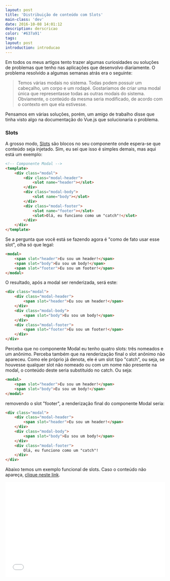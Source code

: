```yaml
---
layout: post
title: 'Distribuição de conteúdo com Slots'
main-class: 'dev'
date: 2016-10-08 14:01:12 
description: derscricao
color: '#637a91'
tags: 
layout: post
introduction: introducao
---
```


Em todos os meus artigos tento trazer algumas curiosidades ou soluções de problemas que tenho nas aplicações que desenvolvo diariamente. O problema resolvido a algumas semanas atrás era o seguinte: 

> Temos várias modais no sistema. Todas podem possuir um cabeçalho, um corpo e um rodapé. Gostaríamos de criar uma modal única que representasse todas as outras modais do sistema. Obviamente, o conteúdo da mesma seria modificado, de acordo com o contexto em que ela estivesse.

Pensamos em várias soluções, porém, um amigo de trabalho disse que tinha visto algo na documentação do Vue.js que solucionaria o problema. 

### Slots

A grosso modo, [Slots](http://vuejs.org/guide/components.html#Content-Distribution-with-Slots) são blocos no seu componente onde espera-se que conteúdo seja injetado. Sim, eu sei que isso é simples demais, mas aqui está um exemplo:
```html
<!-- Componente Modal -->
<template>
    <div class="modal">
        <div class="modal-header">
            <slot name="header"></slot>
        </div>
        <div class="modal-body">
            <slot name="body"></slot>
        </div>
        <div class="modal-footer">
            <slot name="footer"></slot>
            <slot>Olá, eu funciono como um "catch"!</slot>
        </div>
    </div>
</template>
```

Se a pergunta que você está se fazendo agora é "como de fato usar esse slot", olha só que legal:

```html
<modal>
    <span slot="header">Eu sou um header!</span>
    <span slot="body">Eu sou um body!</span>
    <span slot="footer">Eu sou um footer!</span>
</modal>
```

O resultado, após a modal ser renderizada, será este:

```html
<div class="modal">
    <div class="modal-header">
        <span slot="header">Eu sou um header!</span>
    </div>
    <div class="modal-body">
        <span slot="body">Eu sou um body!</span>
    </div>
    <div class="modal-footer">
        <span slot="footer">Eu sou um footer!</span>
    </div>
</div>
```

Perceba que no componente Modal eu tenho quatro slots: três nomeados e um anônimo. Perceba também que na renderização final o slot anônimo não apareceu. Como ele próprio já denota, ele é um slot tipo "catch", ou seja, se houvesse qualquer slot não nomeado ou com um nome não presente na modal, o conteúdo deste seria substituído no catch. Ou seja:

```html
<modal>
    <span slot="header">Eu sou um header!</span>
    <span slot="body">Eu sou um body!</span>
</modal>
```

removendo o slot "footer", a renderização final do componente Modal seria:
```html
<div class="modal">
    <div class="modal-header">
        <span slot="header">Eu sou um header!</span>
    </div>
    <div class="modal-body">
        <span slot="body">Eu sou um body!</span>
    </div>
    <div class="modal-footer">
        Olá, eu funciono como um "catch"!
    </div>
</div>
```

Abaixo temos um exemplo funcional de slots. Caso o conteúdo não apareça, [clique neste link](https://jsfiddle.net/pablohpsilva/ws2vohpu/2/).

<iframe width="100%" height="300" src="//jsfiddle.net/pablohpsilva/ws2vohpu/2/embedded/js,html,css,result/dark/" allowfullscreen="allowfullscreen" frameborder="0"></iframe>
